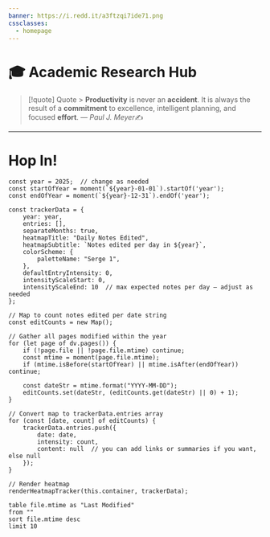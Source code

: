 ```yaml
---
banner: https://i.redd.it/a3ftzqi7ide71.png
cssclasses:
  - homepage
---
```

# 🎓 Academic Research Hub

>[!quote] Quote
	> **Productivity** is never an **accident**. It is always the result of a **commitment** to excellence, intelligent planning, and focused **effort**.
> &mdash; <cite>Paul J. Meyer</cite>✍️
---
# Hop In!

``` dataviewjs
const year = 2025;  // change as needed
const startOfYear = moment(`${year}-01-01`).startOf('year');
const endOfYear = moment(`${year}-12-31`).endOf('year');

const trackerData = {
    year: year,
    entries: [],
    separateMonths: true,
    heatmapTitle: "Daily Notes Edited",
    heatmapSubtitle: `Notes edited per day in ${year}`,
    colorScheme: {
        paletteName: "Serge 1",
    },
    defaultEntryIntensity: 0,
    intensityScaleStart: 0,
    intensityScaleEnd: 10  // max expected notes per day — adjust as needed
};

// Map to count notes edited per date string
const editCounts = new Map();

// Gather all pages modified within the year
for (let page of dv.pages()) {
    if (!page.file || !page.file.mtime) continue;
    const mtime = moment(page.file.mtime);
    if (mtime.isBefore(startOfYear) || mtime.isAfter(endOfYear)) continue;

    const dateStr = mtime.format("YYYY-MM-DD");
    editCounts.set(dateStr, (editCounts.get(dateStr) || 0) + 1);
}

// Convert map to trackerData.entries array
for (const [date, count] of editCounts) {
    trackerData.entries.push({
        date: date,
        intensity: count,
        content: null  // you can add links or summaries if you want, else null
    });
}

// Render heatmap
renderHeatmapTracker(this.container, trackerData);
```


``` dataview
table file.mtime as "Last Modified"
from ""
sort file.mtime desc
limit 10
```
